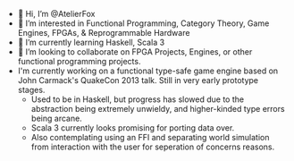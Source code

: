 - 👋 Hi, I’m @AtelierFox
- 👀 I’m interested in Functional Programming, Category Theory, Game Engines, FPGAs, & Reprogrammable Hardware
- 🌱 I’m currently learning Haskell, Scala 3
- 💞️ I’m looking to collaborate on FPGA Projects, Engines, or other functional programming projects.
- I'm currently working on a functional type-safe game engine based on John Carmack's QuakeCon 2013 talk. Still in very early prototype stages.
  - Used to be in Haskell, but progress has slowed due to the abstraction being extremely unwieldy, and higher-kinded type errors being arcane.
  - Scala 3 currently looks promising for porting data over.
  - Also contemplating using an FFI and separating world simulation from interaction with the user for seperation of concerns reasons.

<!---
AtelierFox/AtelierFox is a ✨ special ✨ repository because its `README.md` (this file) appears on your GitHub profile.
You can click the Preview link to take a look at your changes.
--->
